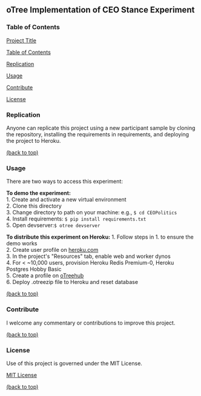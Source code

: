 ## oTree Implementation of CEO Stance Experiment

### Table of Contents

[Project Title](#otree-implementation-of-ceo-stance-experiment)

[Table of Contents](#table-of-contents)

[Replication](#Replication)

[Usage](#usage)

[Contribute](#contribute)

[License](#license)


### Replication

Anyone can replicate this project using a new participant sample by cloning the repository, installing the requirements in requirements, and deploying the project to Heroku.

[(back to top)](#political-stance-tweets-project)

### Usage

There are two ways to access this experiment:

**To demo the experiment:**  
    1. Create and activate a new virtual environment  
    2. Clone this directory  
    3. Change directory to path on your machine: e.g., ```$ cd CEOPolitics```  
    4. Install requirements: ```$ pip install requirements.txt```  
    5. Open devserver:```$ otree devserver```  

**To distribute this experiment on Heroku:**
    1. Follow steps in 1. to ensure the demo works  
    2. Create user profile on [heroku.com](heroku.com)  
    3. In the project's "Resources" tab, enable web and worker dynos  
    4. For < ~10,000 users, provision Heroku Redis Premium-0, Heroku Postgres Hobby Basic  
    5. Create a profile on [oTreehub](https://www.otreehub.com/)  
    6. Deploy .otreezip file to Heroku and reset database  
  

[(back to top)](#political-stance-tweets-project)

### Contribute

I welcome any commentary or contributions to improve this project.

[(back to top)](#political-stance-tweets-project)

### License
Use of this project is governed under the MIT License.

[MIT License](https://opensource.org/licenses/MIT)

[(back to top)](#political-stance-tweets-project)
